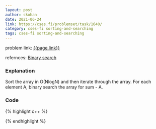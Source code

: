 ```yaml
---
layout: post
author: skohan
date: 2021-06-24
link: https://cses.fi/problemset/task/1640/
category: cses-fi sorting-and-searching
tags: cses-fi sorting-and-searching
---
```


problem link: [{{page.link}}]({{page.link}})

refernces: [Binary search]()


### Explanation
Sort the array in O(NlogN) and then iterate through the array. For each element A, binary search the array for sum - A. 

### Code


{% highlight c++ %}

{% endhighlight %}


